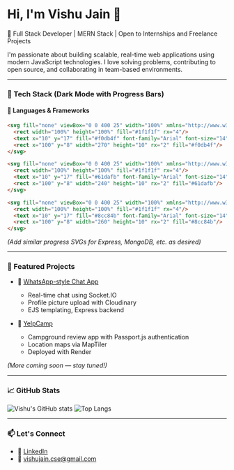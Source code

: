 # Hi, I'm Vishu Jain 👋

🚀 Full Stack Developer | MERN Stack | Open to Internships and Freelance Projects

I'm passionate about building scalable, real-time web applications using modern JavaScript technologies. I love solving problems, contributing to open source, and collaborating in team-based environments.

---

### 🧰 Tech Stack (Dark Mode with Progress Bars)

#### 🧪 Languages & Frameworks
```html
<svg fill="none" viewBox="0 0 400 25" width="100%" xmlns="http://www.w3.org/2000/svg">
  <rect width="100%" height="100%" fill="#1f1f1f" rx="4"/>
  <text x="10" y="17" fill="#f0db4f" font-family="Arial" font-size="14">JavaScript</text>
  <rect x="100" y="8" width="270" height="10" rx="2" fill="#f0db4f"/>
</svg>
```
```html
<svg fill="none" viewBox="0 0 400 25" width="100%" xmlns="http://www.w3.org/2000/svg">
  <rect width="100%" height="100%" fill="#1f1f1f" rx="4"/>
  <text x="10" y="17" fill="#61dafb" font-family="Arial" font-size="14">React</text>
  <rect x="100" y="8" width="240" height="10" rx="2" fill="#61dafb"/>
</svg>
```
```html
<svg fill="none" viewBox="0 0 400 25" width="100%" xmlns="http://www.w3.org/2000/svg">
  <rect width="100%" height="100%" fill="#1f1f1f" rx="4"/>
  <text x="10" y="17" fill="#8cc84b" font-family="Arial" font-size="14">Node.js</text>
  <rect x="100" y="8" width="260" height="10" rx="2" fill="#8cc84b"/>
</svg>
```
*(Add similar progress SVGs for Express, MongoDB, etc. as desired)*

---

### 📌 Featured Projects

- 🔷 [WhatsApp-style Chat App](https://github.com/vishucs50/chat-app)
  - Real-time chat using Socket.IO
  - Profile picture upload with Cloudinary
  - EJS templating, Express backend

- 🔷 [YelpCamp](https://github.com/vishucs50/yelpcamp)
  - Campground review app with Passport.js authentication
  - Location maps via MapTiler
  - Deployed with Render

*(More coming soon — stay tuned!)*

---

### 📈 GitHub Stats
![Vishu's GitHub stats](https://github-readme-stats.vercel.app/api?username=vishucs50&show_icons=true&theme=radical)
![Top Langs](https://github-readme-stats.vercel.app/api/top-langs/?username=vishucs50&layout=compact&theme=radical)

---

### 📫 Let's Connect
- 💼 [LinkedIn](https://linkedin.com/in/vishu-jain)
- 📧 vishujain.cse@gmail.com
